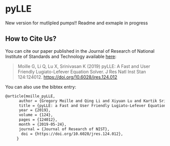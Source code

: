 # pyLLE

New version for mutlipled pumps!! Readme and exmaple in progress

## How to Cite Us?

You can cite our paper published in the Journal of Research of National Institute of Standards and Technology available [here](https://doi.org/10.6028/jres.124.012):

> Moille G, Li Q, Lu X, Srinivasan K (2019) pyLLE: A Fast and User Friendly Lugiato-Lefever Equation Solver. J Res Natl Inst Stan 124:124012. https://doi.org/10.6028/jres.124.012

You can also use the bibtex entry: 
```latex
@article{moille_pyLLE,
      author = {Gregory Moille and Qing Li and Xiyuan Lu and Kartik Srinivasan},
      title = {pyLLE: a Fast and User Friendly Lugiato-Lefever Equation Solver},
      year = {2019},
      volume = {124},
      pages = {124012},
      month = {2019-05-24},
      journal = {Journal of Research of NIST},
       doi = {https://doi.org/10.6028/jres.124.012},
     }
```
